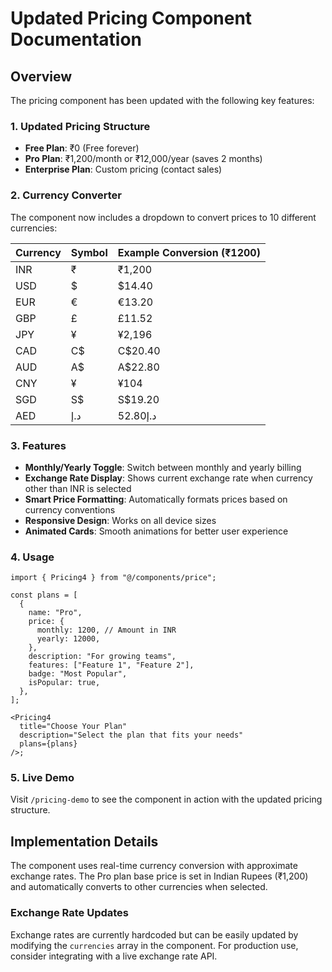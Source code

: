 # Updated Pricing Component Documentation

## Overview

The pricing component has been updated with the following key features:

### 1. **Updated Pricing Structure**

- **Free Plan**: ₹0 (Free forever)
- **Pro Plan**: ₹1,200/month or ₹12,000/year (saves 2 months)
- **Enterprise Plan**: Custom pricing (contact sales)

### 2. **Currency Converter**

The component now includes a dropdown to convert prices to 10 different currencies:

| Currency | Symbol | Example Conversion (₹1200) |
| -------- | ------ | -------------------------- |
| INR      | ₹      | ₹1,200                     |
| USD      | $      | $14.40                     |
| EUR      | €      | €13.20                     |
| GBP      | £      | £11.52                     |
| JPY      | ¥      | ¥2,196                     |
| CAD      | C$     | C$20.40                    |
| AUD      | A$     | A$22.80                    |
| CNY      | ¥      | ¥104                       |
| SGD      | S$     | S$19.20                    |
| AED      | د.إ    | د.إ52.80                   |

### 3. **Features**

- **Monthly/Yearly Toggle**: Switch between monthly and yearly billing
- **Exchange Rate Display**: Shows current exchange rate when currency other than INR is selected
- **Smart Price Formatting**: Automatically formats prices based on currency conventions
- **Responsive Design**: Works on all device sizes
- **Animated Cards**: Smooth animations for better user experience

### 4. **Usage**

```tsx
import { Pricing4 } from "@/components/price";

const plans = [
  {
    name: "Pro",
    price: {
      monthly: 1200, // Amount in INR
      yearly: 12000,
    },
    description: "For growing teams",
    features: ["Feature 1", "Feature 2"],
    badge: "Most Popular",
    isPopular: true,
  },
];

<Pricing4
  title="Choose Your Plan"
  description="Select the plan that fits your needs"
  plans={plans}
/>;
```

### 5. **Live Demo**

Visit `/pricing-demo` to see the component in action with the updated pricing structure.

## Implementation Details

The component uses real-time currency conversion with approximate exchange rates. The Pro plan base price is set in Indian Rupees (₹1,200) and automatically converts to other currencies when selected.

### Exchange Rate Updates

Exchange rates are currently hardcoded but can be easily updated by modifying the `currencies` array in the component. For production use, consider integrating with a live exchange rate API.
